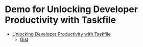 # Demo for Unlocking Developer Productivity with Taskfile

- [Unlocking Developer Productivity with Taskfile](https://srekubecraft.io/posts/taskfile/)
  - [Gist](https://gist.github.com/NoNickeD/24cd7d4103cf86644eb67698e34c2410)
